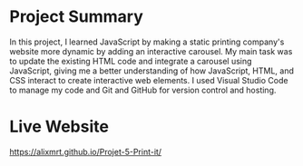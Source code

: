 # Project Summary

In this project, I learned JavaScript by making a static printing company's website more dynamic by adding an interactive carousel. My main task was to update the existing HTML code and integrate a carousel using JavaScript, giving me a better understanding of how JavaScript, HTML, and CSS interact to create interactive web elements. I used Visual Studio Code to manage my code and Git and GitHub for version control and hosting.

# Live Website

https://alixmrt.github.io/Projet-5-Print-it/
